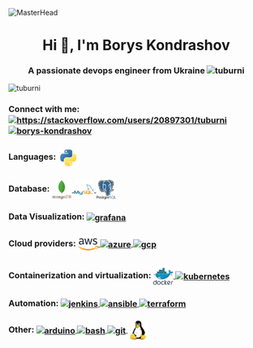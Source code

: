 ![MasterHead](https://www.consol.de/fileadmin/images/diverse/devops_4.svg)
<h1 align="center">Hi 👋, I'm Borys Kondrashov</h1>
<h3 align="center">A passionate devops engineer from Ukraine <align="right"> <img src="https://komarev.com/ghpvc/?username=tuburni&label=Profile%20views&color=0e75b6&style=flat" alt="tuburni" /> </h3>

<p align="left"> <img src="https://komarev.com/ghpvc/?username=tuburni&label=Profile%20views&color=0e75b6&style=flat" alt="tuburni" /> </p>


<h3 align="left">Connect with me: 
<a href="https://stackoverflow.com/users/20897301/tuburni"><img align="center" src="https://raw.githubusercontent.com/rahuldkjain/github-profile-readme-generator/master/src/images/icons/Social/stack-overflow.svg" alt="https://stackoverflow.com/users/20897301/tuburni" height="30" width="40" /></a>
<a href="https://www.linkedin.com/in/borys-kondrashov-14b5a7248/" rel="nofollow"><img align="center" src="https://raw.githubusercontent.com/rahuldkjain/github-profile-readme-generator/master/src/images/icons/Social/linked-in-alt.svg" alt="borys-kondrashov" height="30" width="40" style="max-width: 100%;"></a> </h3>

<h3 align="left">Languages: 
<a href="https://www.python.org" target="_blank" rel="noreferrer"> <img align="center" src="https://raw.githubusercontent.com/devicons/devicon/master/icons/python/python-original.svg" alt="python" width="40" height="40"/> </a> </h3>

<h3 align="left">Database: 
<a href="https://www.mongodb.com/" target="_blank" rel="noreferrer"> <img align="center" src="https://raw.githubusercontent.com/devicons/devicon/master/icons/mongodb/mongodb-original-wordmark.svg" alt="mongodb" width="40" height="40"/> </a> <a href="https://www.mysql.com/" target="_blank" rel="noreferrer"> <img align="center" src="https://raw.githubusercontent.com/devicons/devicon/master/icons/mysql/mysql-original-wordmark.svg" alt="mysql" width="40" height="40"/> </a> <a href="https://www.postgresql.org" target="_blank" rel="noreferrer"> <img align="center" src="https://raw.githubusercontent.com/devicons/devicon/master/icons/postgresql/postgresql-original-wordmark.svg" alt="postgresql" width="40" height="40"/> </a> </h3>

<h3 align="left">Data Visualization: 
<a href="https://grafana.com" target="_blank" rel="noreferrer"> <img align="center" src="https://www.vectorlogo.zone/logos/grafana/grafana-icon.svg" alt="grafana" width="40" height="40"/> </a> </h3>

<h3 align="left">Cloud providers: 
<a href="https://aws.amazon.com" target="_blank" rel="noreferrer"> <img align="center" src="https://raw.githubusercontent.com/devicons/devicon/master/icons/amazonwebservices/amazonwebservices-original-wordmark.svg" alt="aws" width="40" height="40"/> </a> <a href="https://azure.microsoft.com/en-in/" target="_blank" rel="noreferrer"> <img align="center" src="https://www.vectorlogo.zone/logos/microsoft_azure/microsoft_azure-icon.svg" alt="azure" width="40" height="40"/> </a> <a href="https://cloud.google.com" target="_blank" rel="noreferrer"> <img align="center" src="https://www.vectorlogo.zone/logos/google_cloud/google_cloud-icon.svg" alt="gcp" width="40" height="40"/> </a> </h3>

<h3 align="left">Containerization and virtualization: 
<a href="https://www.docker.com/" target="_blank" rel="noreferrer"> <img align="center" src="https://raw.githubusercontent.com/devicons/devicon/master/icons/docker/docker-original-wordmark.svg" alt="docker" width="40" height="40"/> </a> <a href="https://kubernetes.io" target="_blank" rel="noreferrer"> <img align="center" src="https://www.vectorlogo.zone/logos/kubernetes/kubernetes-icon.svg" alt="kubernetes" width="40" height="40"/> </a> </h3>

<h3 align="left">Automation: 
<a href="https://www.jenkins.io" target="_blank" rel="noreferrer"> <img align="center" src="https://www.vectorlogo.zone/logos/jenkins/jenkins-icon.svg" alt="jenkins" width="40" height="40"/> </a> <a href="https://www.ansible.com/" rel="nofollow"> <img align="center" src="https://camo.githubusercontent.com/c9bb64f543e41aa2cf686c73b072c30d5b47f38ba888dea56b8f704246cb434a/68747470733a2f2f63646e2e6a7364656c6976722e6e65742f67682f64657669636f6e732f64657669636f6e2f69636f6e732f616e7369626c652f616e7369626c652d6f726967696e616c2d776f72646d61726b2e737667" alt="ansible" width="40" height="40" data-canonical-src="https://cdn.jsdelivr.net/gh/devicons/devicon/icons/ansible/ansible-original-wordmark.svg" style="max-width: 100%;"> </a> <a href="https://www.terraform.io/" rel="nofollow"> <img align="center" src="https://camo.githubusercontent.com/df4c6ed5bd069ed757e50a776e8ed71b3a22cf021b7ba243b4ca5b174348c3b1/68747470733a2f2f63646e2e6a7364656c6976722e6e65742f67682f64657669636f6e732f64657669636f6e2f69636f6e732f7465727261666f726d2f7465727261666f726d2d6f726967696e616c2d776f72646d61726b2e737667" alt="terraform" width="40" height="40" data-canonical-src="https://cdn.jsdelivr.net/gh/devicons/devicon/icons/terraform/terraform-original-wordmark.svg" style="max-width: 100%;"> </a> </h3>

<h3 align="left">Other:  
<a href="https://www.arduino.cc/" target="_blank" rel="noreferrer"> <img align="center" src="https://cdn.worldvectorlogo.com/logos/arduino-1.svg" alt="arduino" width="40" height="40"/> </a> <a href="https://www.gnu.org/software/bash/" target="_blank" rel="noreferrer"> <img align="center" src="https://www.vectorlogo.zone/logos/gnu_bash/gnu_bash-icon.svg" alt="bash" width="40" height="40"/> </a> <a href="https://git-scm.com/" target="_blank" rel="noreferrer"> <img align="center" src="https://www.vectorlogo.zone/logos/git-scm/git-scm-icon.svg" alt="git" width="40" height="40"/> </a> <a href="https://www.linux.org/" target="_blank" rel="noreferrer"> <img align="center" src="https://raw.githubusercontent.com/devicons/devicon/master/icons/linux/linux-original.svg" alt="linux" width="40" height="40"/> </a> </h3>

